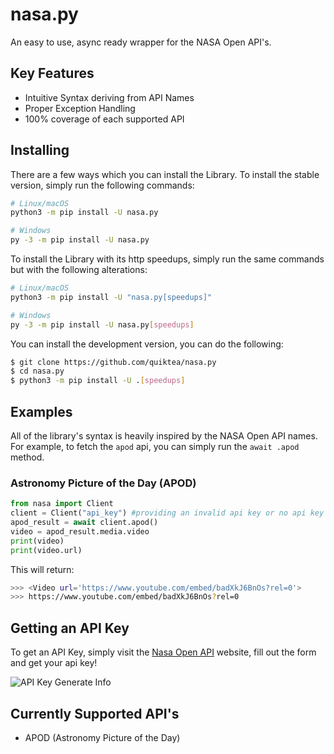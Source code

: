 # nasa.py
An easy to use, async ready wrapper for the NASA Open API's.

## Key Features
- Intuitive Syntax deriving from API Names
- Proper Exception Handling
- 100% coverage of each supported API

## Installing

There are a few ways which you can install the Library. To install the stable version, simply run the following commands:
```sh
# Linux/macOS
python3 -m pip install -U nasa.py

# Windows
py -3 -m pip install -U nasa.py
```

To install the Library with its http speedups, simply run the same commands but with the following alterations:
```sh
# Linux/macOS
python3 -m pip install -U "nasa.py[speedups]"

# Windows
py -3 -m pip install -U nasa.py[speedups]
```

You can install the development version, you can do the following:
```sh
$ git clone https://github.com/quiktea/nasa.py
$ cd nasa.py
$ python3 -m pip install -U .[speedups]
```


## Examples

All of the library's syntax is heavily inspired by the NASA Open API names. For example, to fetch the `apod` api, you can simply run the `await .apod` method.

###  Astronomy Picture of the Day (APOD)
```py
from nasa import Client
client = Client("api_key") #providing an invalid api key or no api key will raise an Invalid API_KEY Error
apod_result = await client.apod()
video = apod_result.media.video
print(video)
print(video.url)
```
This will return:
```sh
>>> <Video url='https://www.youtube.com/embed/badXkJ6BnOs?rel=0'>
>>> https://www.youtube.com/embed/badXkJ6BnOs?rel=0
```


## Getting an API Key

To get an API Key, simply visit the [Nasa Open API](https://api.nasa.gov/) website, fill out the form and get your api key!

![API Key Generate Info](https://i.imgur.com/cLxJHN4.png)


## Currently Supported API's

- APOD (Astronomy Picture of the Day)
